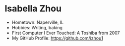 # Isabella Zhou

- Hometown: Naperville, IL
- Hobbies: Writing, baking
- First Computer I Ever Touched: A Toshiba from 2007
- My GitHub Profile: https://github.com/izhou1
